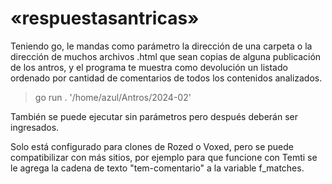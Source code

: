 # «respuestasantricas»

Teniendo go, le mandas como parámetro la dirección de una carpeta o la dirección de muchos archivos .html que sean copias de alguna publicación de los antros, y el programa te muestra como devolución un listado ordenado por cantidad de comentarios de todos los contenidos analizados.

> go run . '/home/azul/Antros/2024-02'

También se puede ejecutar sin parámetros pero después deberán ser ingresados.

Solo está configurado para clones de Rozed o Voxed, pero se puede compatibilizar con más sitios, por ejemplo para que funcione con Temti se le agrega la cadena de texto "tem-comentario" a la variable f_matches.